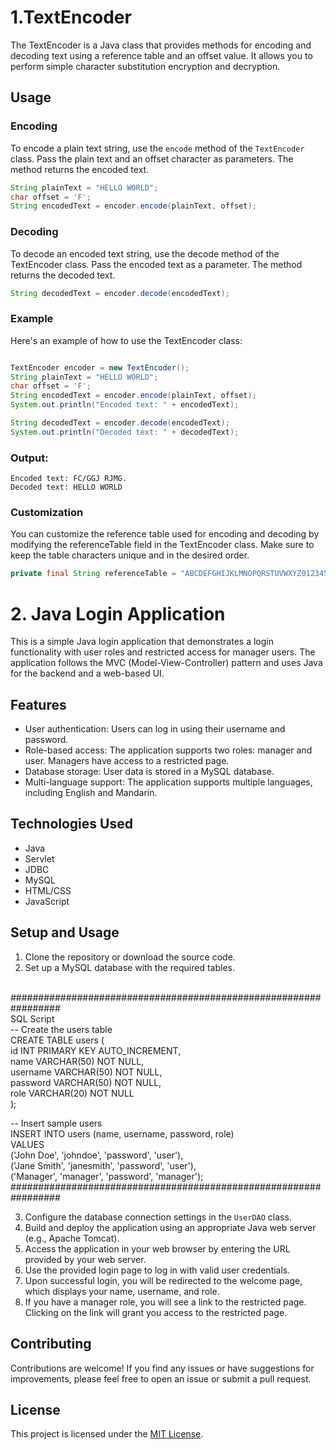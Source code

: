 # 1.TextEncoder

The TextEncoder is a Java class that provides methods for encoding and decoding text using a reference table and an offset value. It allows you to perform simple character substitution encryption and decryption.

## Usage

### Encoding

To encode a plain text string, use the `encode` method of the `TextEncoder` class. Pass the plain text and an offset character as parameters. The method returns the encoded text.

```java
String plainText = "HELLO WORLD";
char offset = 'F';
String encodedText = encoder.encode(plainText, offset);
```
### Decoding
To decode an encoded text string, use the decode method of the TextEncoder class. Pass the encoded text as a parameter. The method returns the decoded text.

```java
String decodedText = encoder.decode(encodedText);
```
### Example
Here's an example of how to use the TextEncoder class:


```java

TextEncoder encoder = new TextEncoder();
String plainText = "HELLO WORLD";
char offset = 'F';
String encodedText = encoder.encode(plainText, offset);
System.out.println("Encoded text: " + encodedText);

String decodedText = encoder.decode(encodedText);
System.out.println("Decoded text: " + decodedText);
```
### Output:

```
Encoded text: FC/GGJ RJMG.
Decoded text: HELLO WORLD
```
### Customization
You can customize the reference table used for encoding and decoding by modifying the referenceTable field in the TextEncoder class. Make sure to keep the table characters unique and in the desired order.

```java
private final String referenceTable = "ABCDEFGHIJKLMNOPQRSTUVWXYZ0123456789()*+,-./";
```



# 2. Java Login Application

This is a simple Java login application that demonstrates a login functionality with user roles and restricted access for manager users. The application follows the MVC (Model-View-Controller) pattern and uses Java for the backend and a web-based UI.

## Features

- User authentication: Users can log in using their username and password.
- Role-based access: The application supports two roles: manager and user. Managers have access to a restricted page.
- Database storage: User data is stored in a MySQL database.
- Multi-language support: The application supports multiple languages, including English and Mandarin.

## Technologies Used

- Java
- Servlet
- JDBC
- MySQL
- HTML/CSS
- JavaScript 

## Setup and Usage

1. Clone the repository or download the source code.
2. Set up a MySQL database with the required tables. 

<br>
#################################################################
<br>
SQL Script
<br>
-- Create the users table
<br>
CREATE TABLE users (<br>
    id INT PRIMARY KEY AUTO_INCREMENT,<br>
    name VARCHAR(50) NOT NULL,<br>
    username VARCHAR(50) NOT NULL,<br>
    password VARCHAR(50) NOT NULL,<br>
    role VARCHAR(20) NOT NULL<br>
);<br>

-- Insert sample users
<br>
INSERT INTO users (name, username, password, role)<br>
VALUES<br>
    ('John Doe', 'johndoe', 'password', 'user'),<br>
    ('Jane Smith', 'janesmith', 'password', 'user'),<br>
    ('Manager', 'manager', 'password', 'manager');<br>
#################################################################
<br>


3. Configure the database connection settings in the `UserDAO` class.
4. Build and deploy the application using an appropriate Java web server (e.g., Apache Tomcat).
5. Access the application in your web browser by entering the URL provided by your web server.
6. Use the provided login page to log in with valid user credentials.
7. Upon successful login, you will be redirected to the welcome page, which displays your name, username, and role.
8. If you have a manager role, you will see a link to the restricted page. Clicking on the link will grant you access to the restricted page.

## Contributing

Contributions are welcome! If you find any issues or have suggestions for improvements, please feel free to open an issue or submit a pull request.

## License

This project is licensed under the [MIT License](LICENSE).

